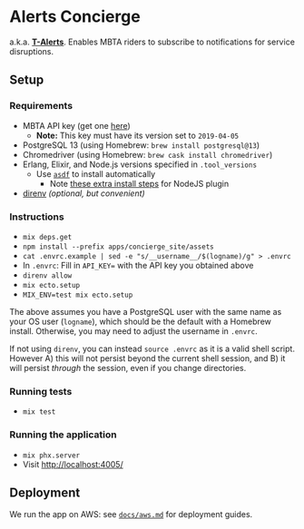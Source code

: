 # Alerts Concierge

a.k.a. **[T-Alerts](https://alerts.mbta.com/)**. Enables MBTA riders to
subscribe to notifications for service disruptions.

## Setup

### Requirements

- MBTA API key (get one [here](https://api-dev.mbtace.com))
  - **Note:** This key must have its version set to `2019-04-05`
- PostgreSQL 13 (using Homebrew: `brew install postgresql@13`)
- Chromedriver (using Homebrew: `brew cask install chromedriver`)
- Erlang, Elixir, and Node.js versions specified in `.tool_versions`
  - Use [`asdf`](https://github.com/asdf-vm/asdf) to install automatically
    - Note [these extra install steps][nodejs-reqs] for NodeJS plugin
- [direnv](https://github.com/direnv/direnv) _(optional, but convenient)_

[nodejs-reqs]: https://github.com/asdf-vm/asdf-nodejs#requirements

### Instructions

- `mix deps.get`
- `npm install --prefix apps/concierge_site/assets`
- `cat .envrc.example | sed -e "s/__username__/$(logname)/g" > .envrc`
- In `.envrc`: Fill in `API_KEY=` with the API key you obtained above
- `direnv allow`
- `mix ecto.setup`
- `MIX_ENV=test mix ecto.setup`

The above assumes you have a PostgreSQL user with the same name as your OS user
(`logname`), which should be the default with a Homebrew install. Otherwise, you
may need to adjust the username in `.envrc`.

If not using `direnv`, you can instead `source .envrc` as it is a valid shell
script. However A) this will not persist beyond the current shell session, and
B) it will persist _through_ the session, even if you change directories.

### Running tests

- `mix test`

### Running the application

- `mix phx.server`
- Visit <http://localhost:4005/>

## Deployment

We run the app on AWS: see [`docs/aws.md`](docs/aws.md) for deployment guides.
